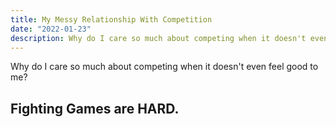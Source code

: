```yaml
---
title: My Messy Relationship With Competition
date: "2022-01-23"
description: Why do I care so much about competing when it doesn't even feel good to me?
---
```


Why do I care so much about competing when it doesn't even feel good to me?

## Fighting Games are HARD.
